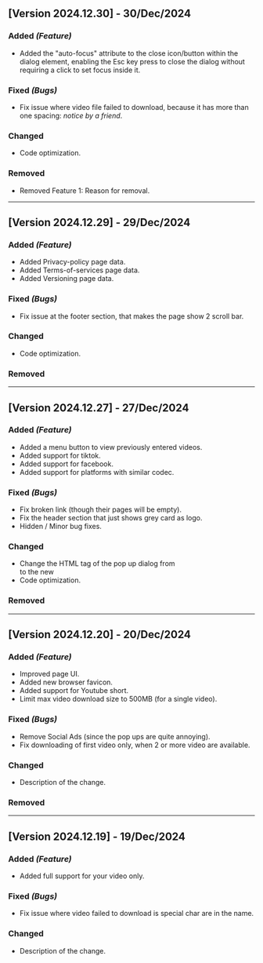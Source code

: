 ## [Version 2024.12.30] - 30/Dec/2024

### Added _(Feature)_

- Added the "auto-focus" attribute to the close icon/button within the dialog element, enabling the Esc key press to close the dialog without requiring a click to set focus inside it. 

### Fixed _(Bugs)_

- Fix issue where video file failed to download, because it has more than one spacing: _notice by a friend_.

### Changed

- Code optimization.

### Removed

- Removed Feature 1: Reason for removal.

---

## [Version 2024.12.29] - 29/Dec/2024

### Added _(Feature)_

- Added Privacy-policy page data.
- Added Terms-of-services page data.
- Added Versioning page data.

### Fixed _(Bugs)_

- Fix issue at the footer section, that makes the page show 2 scroll bar.

### Changed

- Code optimization.

### Removed

---

## [Version 2024.12.27] - 27/Dec/2024

### Added _(Feature)_

- Added a menu button to view previously entered videos.
- Added support for tiktok.
- Added support for facebook.
- Added support for platforms with similar codec.

### Fixed _(Bugs)_

- Fix broken link (though their pages will be empty).
- Fix the header section that just shows grey card as logo.
- Hidden / Minor bug fixes.

### Changed

- Change the HTML tag of the pop up dialog from <section> to the new <dialog> tag.
- Code optimization.

### Removed

---

## [Version 2024.12.20] - 20/Dec/2024

### Added _(Feature)_

- Improved page UI.
- Added new browser favicon.
- Added support for Youtube short.
- Limit max video download size to 500MB (for a single video).

### Fixed _(Bugs)_

- Remove Social Ads (since the pop ups are quite annoying).
- Fix downloading of first video only, when 2 or more video are available.

### Changed

- Description of the change.

### Removed

---

## [Version 2024.12.19] - 19/Dec/2024

### Added _(Feature)_

- Added full support for your video only.

### Fixed _(Bugs)_

- Fix issue where video failed to download is special char are in the name.

### Changed

- Description of the change.
